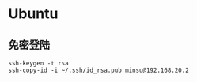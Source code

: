 # Ubuntu

## 免密登陆

```
ssh-keygen -t rsa
ssh-copy-id -i ~/.ssh/id_rsa.pub minsu@192.168.20.2
```



